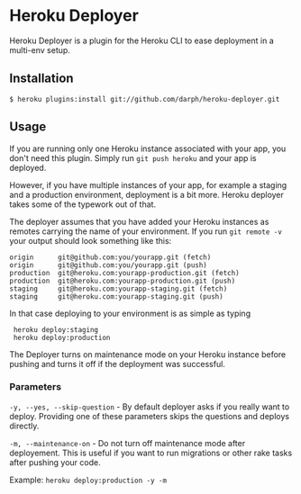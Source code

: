 Heroku Deployer
===============

Heroku Deployer is a plugin for the Heroku CLI to ease deployment in a multi-env setup. 

## Installation

```
$ heroku plugins:install git://github.com/darph/heroku-deployer.git
```

## Usage

If you are running only one Heroku instance associated with your app, you don't need this plugin. Simply run `git push heroku` and your app is deployed.

However, if you have multiple instances of your app, for example a staging and a production environment, deployment is a bit more. Heroku deployer takes some of the typework out of that. 

The deployer assumes that you have added your Heroku instances as remotes carrying the name of your environment. If you run `git remote -v` your output should look something like this:

```
origin      git@github.com:you/yourapp.git (fetch)
origin      git@github.com:you/yourapp.git (push)
production  git@heroku.com:yourapp-production.git (fetch)
production  git@heroku.com:yourapp-production.git (push)
staging     git@heroku.com:yourapp-staging.git (fetch)
staging     git@heroku.com:yourapp-staging.git (push)
```

In that case deploying to your environment is as simple as typing 

```
 heroku deploy:staging
 heroku deploy:production
```

The Deployer turns on maintenance mode on your Heroku instance before pushing and turns it off if the deployment was successful. 

### Parameters

`-y, --yes, --skip-question` - By default deployer asks if you really want to deploy. Providing one of these parameters skips the questions and deploys directly.

`-m, --maintenance-on` - Do not turn off maintenance mode after deployement. This is useful if you want to run migrations or other rake tasks after pushing your code. 

Example: `heroku deploy:production -y -m`